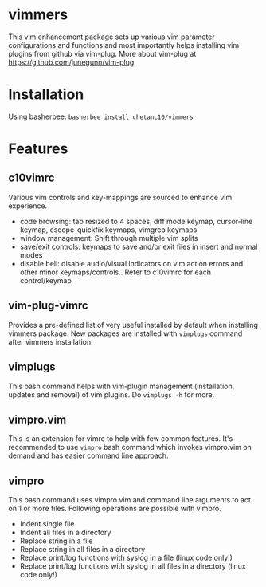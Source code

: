 # vimmers
This vim enhancement package sets up various vim parameter configurations and functions and most importantly helps installing vim plugins from github via vim-plug. More about vim-plug at https://github.com/junegunn/vim-plug.

# Installation
Using basherbee: ```basherbee install chetanc10/vimmers```  

# Features
## c10vimrc
Various vim controls and key-mappings are sourced to enhance vim experience.
- code browsing: tab resized to 4 spaces, diff mode keymap, cursor-line keymap, cscope-quickfix keymaps, vimgrep keymaps
- window management: Shift through multiple vim splits
- save/exit controls: keymaps to save and/or exit files in insert and normal modes
- disable bell: disable audio/visual indicators on vim action errors
and other minor keymaps/controls.. Refer to c10vimrc for each control/keymap

## vim-plug-vimrc
Provides a pre-defined list of very useful installed by default when installing vimmers package. New packages are installed with ```vimplugs``` command after vimmers installation.

## vimplugs
This bash command helps with vim-plugin management (installation, updates and removal) of vim plugins. Do ```vimplugs -h``` for more.

## vimpro.vim
This is an extension for vimrc to help with few common features. It's recommended to use ```vimpro``` bash command which invokes vimpro.vim on demand and has easier command line approach.

## vimpro
This bash command uses vimpro.vim and command line arguments to act on 1 or more files. Following operations are possible with vimpro.
- Indent single file
- Indent all files in a directory
- Replace string in a file
- Replace string in all files in a directory
- Replace print/log functions with syslog in a file (linux code only!)
- Replace print/log functions with syslog in all files in a directory (linux code only!)

